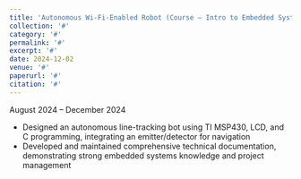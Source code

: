 ```yaml
---
title: 'Autonomous Wi-Fi-Enabled Robot (Course – Intro to Embedded Systems)'
collection: '#'
category: '#'
permalink: '#'
excerpt: '#'
date: 2024-12-02
venue: '#'
paperurl: '#'
citation: '#'
---
```


August 2024 – December 2024

- Designed an autonomous line-tracking bot using TI MSP430, LCD, and C programming, integrating an emitter/detector for navigation  
- Developed and maintained comprehensive technical documentation, demonstrating strong embedded systems knowledge and project management  
